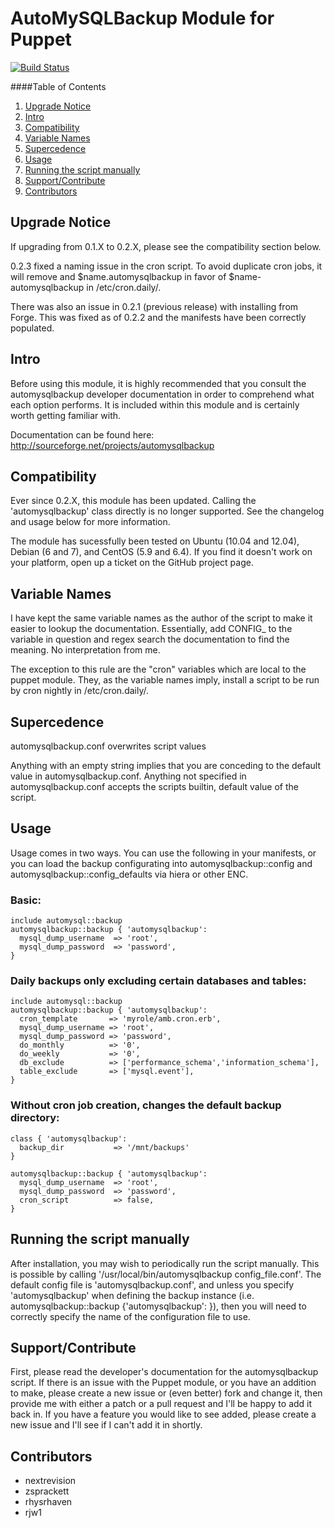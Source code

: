 # AutoMySQLBackup Module for Puppet

[![Build Status](https://travis-ci.org/nextrevision/puppet-automysqlbackup.png?branch=master)](https://travis-ci.org/nextrevision/puppet-automysqlbackup)

####Table of Contents

1. [Upgrade Notice](#upgrade-notice)
2. [Intro](#intro)
3. [Compatibility](#compatibility)
4. [Variable Names](#variable-names)
5. [Supercedence](#supercedence)
5. [Usage](#usage)
6. [Running the script manually](#running-the-script-manually)
7. [Support/Contribute](#support-contribute)
8. [Contributors](#contributors)

## Upgrade Notice

If upgrading from 0.1.X to 0.2.X, please see the compatibility section below.

0.2.3 fixed a naming issue in the cron script. To avoid duplicate cron jobs,
it will remove and $name.automysqlbackup in favor of $name-automysqlbackup in
/etc/cron.daily/.

There was also an issue in 0.2.1 (previous release) with installing from Forge.
This was fixed as of 0.2.2 and the manifests have been correctly populated.

## Intro

Before using this module, it is highly recommended that you consult the
automysqlbackup developer documentation in order to comprehend what each option
performs. It is included within this module and is certainly worth getting
familiar with.

Documentation can be found here:
http://sourceforge.net/projects/automysqlbackup

## Compatibility

Ever since 0.2.X, this module has been updated. Calling the 'automysqlbackup'
class directly is no longer supported. See the changelog and usage below for
more information.

The module has sucessfully been tested on Ubuntu (10.04 and 12.04), Debian (6
and 7), and CentOS (5.9 and 6.4). If you find it doesn't work on your platform,
open up a ticket on the GitHub project page.

## Variable Names

I have kept the same variable names as the author of the script to make it
easier to lookup the documentation. Essentially, add CONFIG_ to the variable in
question and regex search the documentation to find the meaning. No
interpretation from me.

The exception to this rule are the "cron" variables which are local to the
puppet module. They, as the variable names imply, install a script to be run by
cron nightly in /etc/cron.daily/.

## Supercedence

automysqlbackup.conf overwrites script values

Anything with an empty string implies that you are conceding to the default
value in automysqlbackup.conf. Anything not specified in automysqlbackup.conf
accepts the scripts builtin, default value of the script.

## Usage

Usage comes in two ways. You can use the following in your manifests, or you
can load the backup configurating into automysqlbackup::config and
automysqlbackup::config_defaults via hiera or other ENC. 

### Basic:

    include automysql::backup
    automysqlbackup::backup { 'automysqlbackup':
      mysql_dump_username  => 'root',
      mysql_dump_password  => 'password',
    }

### Daily backups only excluding certain databases and tables:

    include automysql::backup
    automysqlbackup::backup { 'automysqlbackup':
      cron_template       => 'myrole/amb.cron.erb',
      mysql_dump_username => 'root',
      mysql_dump_password => 'password',
      do_monthly          => '0',
      do_weekly           => '0',
      db_exclude          => ['performance_schema','information_schema'],
      table_exclude       => ['mysql.event'],
    }

### Without cron job creation, changes the default backup directory:
    
    class { 'automysqlbackup':
      backup_dir           => '/mnt/backups'
    }

    automysqlbackup::backup { 'automysqlbackup':
      mysql_dump_username  => 'root',
      mysql_dump_password  => 'password',
      cron_script          => false,
    }

## Running the script manually

After installation, you may wish to periodically run the script manually. This
is possible by calling '/usr/local/bin/automysqlbackup config_file.conf'.
The default config file is 'automysqlbackup.conf', and unless you specify
'automysqlbackup' when defining the backup instance
(i.e. automysqlbackup::backup {'automysqlbackup': }), then you will need to
correctly specify the name of the configuration file to use.

## Support/Contribute

First, please read the developer's documentation for the automysqlbackup
script. If there is an issue with the Puppet module, or you have an addition to
make, please create a new issue or (even better) fork and change it, then
provide me with either a patch or a pull request and I'll be happy to add it
back in. If you have a feature you would like to see added, please create a new
issue and I'll see if I can't add it in shortly.

## Contributors

* nextrevision
* zsprackett
* rhysrhaven
* rjw1

